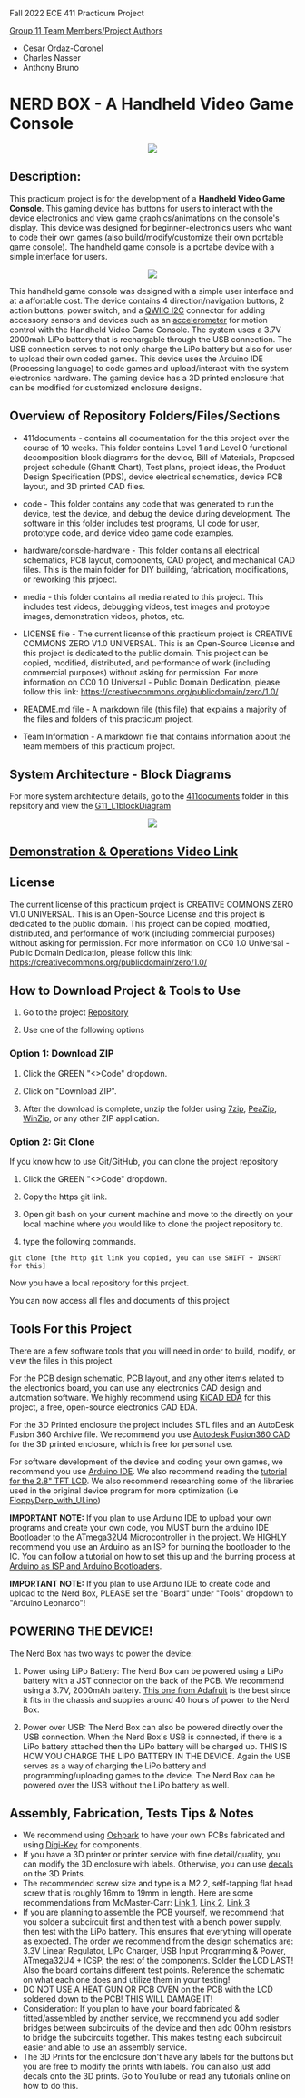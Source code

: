 Fall 2022 ECE 411 Practicum Project 

<ins>Group 11 Team Members/Project Authors</ins> 
* Cesar Ordaz-Coronel
* Charles Nasser
* Anthony Bruno

# NERD BOX - A Handheld Video Game Console
<p align="center">
  <img src="https://github.com/ECE411-Practicum-Group11/ECE411-PracticumProject-G11/blob/main/media/Capture5.png">
</p>
  
## Description:
This practicum project is for the development of a **Handheld Video Game Console**. This gaming device has buttons for users to interact with the device electronics and view game graphics/animations on the console's display. This device was designed for beginner-electronics users who want to code their own games (also build/modify/customize their own portable game console). The handheld game console is a portabe device with a simple interface for users.

<p align="center">
  <img src="https://github.com/ECE411-Practicum-Group11/ECE411-PracticumProject-G11/blob/main/media/PCBviewnerdbox2.png">
</p>

This handheld game console was designed with a simple user interface and at a affortable cost. The device contains 4 direction/navigation buttons, 2 action buttons, power switch, and a [QWIIC I2C](https://www.sparkfun.com/qwiic) connector for adding accessory sensors and devices such as an [accelerometer](https://www.sparkfun.com/products/17589) for motion control with the Handheld Video Game Console. The system uses a 3.7V 2000mah LiPo battery that is rechargable through the USB connection. The USB connection serves to not only charge the LiPo battery but also for user to upload their own coded games. This device uses the Arduino IDE (Processing language) to code games and upload/interact with the system electronics hardware. The gaming device has a 3D printed enclosure that can be modified for customized enclosure designs.

## Overview of Repository Folders/Files/Sections

* 411documents - contains all documentation for the this project over the course of 10 weeks. This folder contains Level 1 and Level 0 functional decomposition block diagrams for the device, Bill of Materials, Proposed project schedule (Ghantt Chart), Test plans, project ideas, the Product Design Specification (PDS), device electrical schematics, device PCB layout, and 3D printed CAD files.

* code - This folder contains any code that was generated to run the device, test the device, and debug the device during development. The software in this folder includes test programs, UI code for user, prototype code, and device video game code examples.

* hardware/console-hardware - This folder contains all electrical schematics, PCB layout, components, CAD project, and mechanical CAD files. This is the main folder for DIY building, fabrication, modifications, or reworking this prjoect.

* media - this folder contains all media related to this project. This includes test videos, debugging videos, test images and protoype images, demonstration videos, photos, etc.

* LICENSE file - The current license of this practicum project is CREATIVE COMMONS ZERO V1.0 UNIVERSAL. This is an Open-Source License and this project is dedicated to the public domain. This project can be copied, modified, distributed, and performance of work (including commercial purposes) without asking for permission. For more information on CC0 1.0 Universal - Public Domain Dedication, please follow this link: https://creativecommons.org/publicdomain/zero/1.0/

* README.md file - A markdown file (this file) that explains a majority of the files and folders of this practicum project. 

* Team Information - A markdown file that contains information about the team members of this practicum project.

## System Architecture - Block Diagrams
For more system architecture details, go to the [411documents](https://github.com/ECE411-Practicum-Group11/ECE411-PracticumProject-G11/tree/main/411documents) folder in this repsitory and view the [G11_L1blockDiagram](https://github.com/ECE411-Practicum-Group11/ECE411-PracticumProject-G11/blob/main/411documents/G11_L1_blockDiagram.png)

<p align="center">
  <img src="https://github.com/ECE411-Practicum-Group11/ECE411-PracticumProject-G11/blob/main/411documents/toplevel(level0)blockdiagram.drawio.png">
</p>

## [Demonstration & Operations Video Link](https://www.youtube.com/playlist?list=PLfQtabAE1AbKebFBLS851gg_HdHH0sS15)

## License
The current license of this practicum project is CREATIVE COMMONS ZERO V1.0 UNIVERSAL. This is an Open-Source License and this project is dedicated to the public domain. This project can be copied, modified, distributed, and performance of work (including commercial purposes) without asking for permission. For more information on CC0 1.0 Universal - Public Domain Dedication, please follow this link: https://creativecommons.org/publicdomain/zero/1.0/

## How to Download Project & Tools to Use
1) Go to the project [Repository](https://github.com/ECE411-Practicum-Group11/ECE411-PracticumProject-G11)

2) Use one of the following options

### Option 1: Download ZIP
1) Click the GREEN "<>Code" dropdown.

2) Click on "Download ZIP".

3) After the download is complete, unzip the folder using [7zip](https://www.7-zip.org/), [PeaZip](https://peazip.github.io/), [WinZip](https://www.winzip.com/en/), or any other ZIP application.

### Option 2: Git Clone
If you know how to use Git/GitHub, you can clone the project repository
1) Click the GREEN "<>Code" dropdown.

2) Copy the https git link.

3) Open git bash on your current machine and move to the directly on your local machine where you would like to clone the project repository to.

4) type the following commands.

```
git clone [the http git link you copied, you can use SHIFT + INSERT for this]
```
Now you have a local repository for this project.

You can now access all files and documents of this project

## Tools For this Project
There are a few software tools that you will need in order to build, modify, or view the files in this project.

For the PCB design schematic, PCB layout, and any other items related to the electronics board, you can use any electronics CAD design and automation software. We highly recommend using [KiCAD EDA](https://www.kicad.org/) for this project, a free, open-source electronics CAD EDA.

For the 3D Printed enclosure the project includes STL files and an AutoDesk Fusion 360 Archive file. We recommend you use [Autodesk Fusion360 CAD](https://www.autodesk.com/products/fusion-360/personal) for the 3D printed enclosure, which is free for personal use.

For software development of the device and coding your own games, we recommend you use [Arduino IDE](https://www.arduino.cc/en/software). We also recommend reading the [tutorial for the 2.8" TFT LCD](https://learn.adafruit.com/adafruit-2-8-and-3-2-color-tft-touchscreen-breakout-v2/overview). We also recommend researching some of the libraries used in the original device program for more optimization (i.e [FloppyDerp_with_UI.ino](https://github.com/ECE411-Practicum-Group11/ECE411-PracticumProject-G11/tree/main/code/FloppyDerp_with_UI))

__IMPORTANT NOTE:__ If you plan to use Arduino IDE to upload your own programs and create your own code, you MUST burn the arduino IDE Bootloader to the ATmega32U4 Microcontroller in the project. We HIGHLY recommend you use an Arduino as an ISP for burning the bootloader to the IC. You can follow a tutorial on how to set this up and the burning process at [Arduino as ISP and Arduino Bootloaders](https://docs.arduino.cc/built-in-examples/arduino-isp/ArduinoISP).

__IMPORTANT NOTE:__ If you plan to use Arduino IDE to create code and upload to the Nerd Box, PLEASE set the "Board" under "Tools" dropdown to "Arduino Leonardo"!

## POWERING THE DEVICE!
The Nerd Box has two ways to power the device:
1) Power using LiPo Battery:
The Nerd Box can be powered using a LiPo battery with a JST connector on the back of the PCB. We recommend using a 3.7V, 2000mAh battery. [This one from Adafruit](https://www.adafruit.com/product/2011) is the best since it fits in the chassis and supplies around 40 hours of power to the Nerd Box.

2) Power over USB:
The Nerd Box can also be powered directly over the USB connection. When the Nerd Box's USB is connected, if there is a LiPo battery attached then the LiPo battery will be charged up. THIS IS HOW YOU CHARGE THE LIPO BATTERY IN THE DEVICE. Again the USB serves as a way of charging the LiPo battery and programming/uploading games to the device. The Nerd Box can be powered over the USB without the LiPo battery as well.

## Assembly, Fabrication, Tests Tips & Notes

* We recommend using [Oshpark](https://oshpark.com/) to have your own PCBs fabricated and using [Digi-Key](https://www.digikey.com/) for components.
* If you have a 3D printer or printer service with fine detail/quality, you can modify the 3D enclosure with labels. Otherwise, you can use [decals](https://www.youtube.com/watch?v=YWCaCXiLDwo&t=260s&ab_channel=Tim%27sProjects) on the 3D Prints.
* The recommended screw size and type is a M2.2, self-tapping flat head screw that is roughly 16mm to 19mm in length. Here are some recommendations from McMaster-Carr: [Link 1](https://www.mcmaster.com/catalog/128/3273), [Link 2](https://www.mcmaster.com/catalog/128/3273), [Link 3](https://www.mcmaster.com/screws/tapping-wood-and-drywall-screws/18-8-stainless-steel-phillips-flat-head-screws-for-sheet-metal/screw-size~m2-2/tip-type~pointed/)
* If you are planning to assemble the PCB yourself, we recommend that you solder a subcircuit first and then test with a bench power supply, then test with the LiPo battery. This ensures that everything will operate as expected. The order we recommend from the design schematics are: 3.3V Linear Regulator, LiPo Charger, USB Input Programming & Power, ATmega32U4 + ICSP, the rest of the components. Solder the LCD LAST! Also the board contains different test points. Reference the schematic on what each one does and utilize them in your testing!
* DO NOT USE A HEAT GUN OR PCB OVEN on the PCB with the LCD soldered down to the PCB! THIS WILL DAMAGE IT!
* Consideration: If you plan to have your board fabricated & fitted/assembled by another service, we recommend you add sodler bridges between subcircuits of the device and then add 0Ohm resistors to bridge the subcircuits together. This makes testing each subcircuit easier and able to use an assembly service.
* The 3D Prints for the enclosure don't have any labels for the buttons but you are free to modify the prints with labels. You can also just add decals onto the 3D prints. Go to YouTube or read any tutorials online on how to do this.
